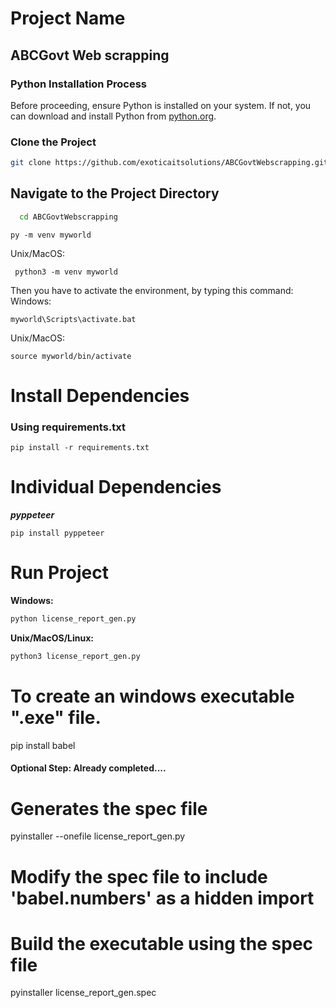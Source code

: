 # Project Name
## ABCGovt Web scrapping
### Python Installation Process
Before proceeding, ensure Python is installed on your system. If not, you can download and install Python from [python.org](https://www.python.org/downloads/).
### Clone the Project
```bash
git clone https://github.com/exoticaitsolutions/ABCGovtWebscrapping.git
```

## Navigate to the Project Directory

```bash
  cd ABCGovtWebscrapping
```
```
py -m venv myworld
```
Unix/MacOS:
```
 python3 -m venv myworld
```
Then you have to activate the environment, by typing this command:
Windows:
```
myworld\Scripts\activate.bat
```
Unix/MacOS:
```
source myworld/bin/activate
```

# Install Dependencies
### Using requirements.txt
```
pip install -r requirements.txt
```
# Individual Dependencies
***pyppeteer***
```
pip install pyppeteer
```

# Run Project
**Windows:**

```bash
python license_report_gen.py
```

**Unix/MacOS/Linux:**

```bash
python3 license_report_gen.py
```

# To create an windows executable ".exe" file.
pip install babel


#### Optional Step: Already completed....
# Generates the spec file
pyinstaller --onefile license_report_gen.py  
# Modify the spec file to include 'babel.numbers' as a hidden import


# Build the executable using the spec file
pyinstaller license_report_gen.spec
